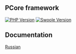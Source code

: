 ## PCore framework

[![PHP Version](https://img.shields.io/badge/php-%3E=8.0-brightgreen.svg)](https://www.php.net)
[![Swoole Version](https://img.shields.io/badge/swoole-%3E=4.8.*-brightgreen.svg)](https://github.com/swoole/swoole-src)

## Documentation

[Russian](https://github.com/pcore-framework/docs/blob/dev/ru/README.md)